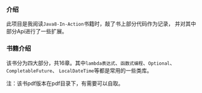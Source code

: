 ### 介绍
此项目是我阅读`Java8-In-Action`书籍时，敲了书上部分代码作为记录，
并对其中部分Api进行了一些扩展。

### 书籍介绍
该书分为四大部分，共16章。其中`lambda表达式`、`函数式编程`、`Optional`、`CompletableFuture`、
`LocalDateTime`等都是常用的一些类库。

注：该书pdf版本在pdf目录下，有需要可以自取。
